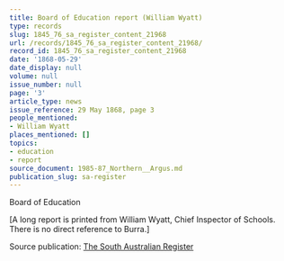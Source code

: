 ```yaml
---
title: Board of Education report (William Wyatt)
type: records
slug: 1845_76_sa_register_content_21968
url: /records/1845_76_sa_register_content_21968/
record_id: 1845_76_sa_register_content_21968
date: '1868-05-29'
date_display: null
volume: null
issue_number: null
page: '3'
article_type: news
issue_reference: 29 May 1868, page 3
people_mentioned:
- William Wyatt
places_mentioned: []
topics:
- education
- report
source_document: 1985-87_Northern__Argus.md
publication_slug: sa-register
---
```


Board of Education

[A long report is printed from William Wyatt, Chief Inspector of Schools.  There is no direct reference to Burra.]

Source publication: [The South Australian Register](/publications/sa-register/)
